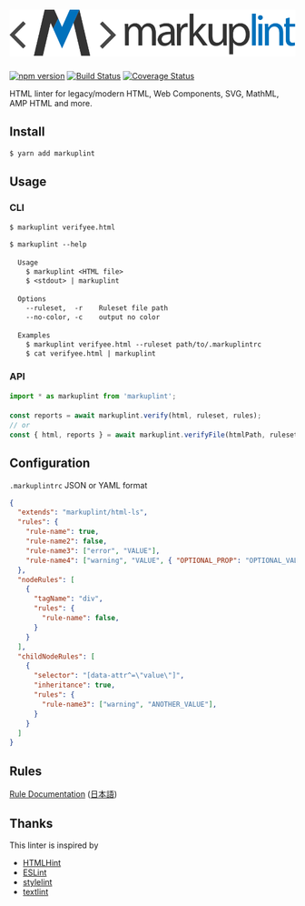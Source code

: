 ![markuplint](media/logo-v.svg)
===

[![npm version](https://badge.fury.io/js/markuplint.svg)](https://badge.fury.io/js/markuplint) [![Build Status](https://travis-ci.org/YusukeHirao/markuplint.svg?branch=master)](https://travis-ci.org/YusukeHirao/markuplint) [![Coverage Status](https://coveralls.io/repos/github/YusukeHirao/markuplint/badge.svg?branch=master)](https://coveralls.io/github/YusukeHirao/markuplint?branch=master)

HTML linter for legacy/modern HTML, Web Components, SVG, MathML, AMP HTML and more.

## Install

```
$ yarn add markuplint
```

## Usage

### CLI

```
$ markuplint verifyee.html
```

```
$ markuplint --help

  Usage
    $ markuplint <HTML file>
    $ <stdout> | markuplint

  Options
    --ruleset,  -r    Ruleset file path
    --no-color, -c    output no color

  Examples
    $ markuplint verifyee.html --ruleset path/to/.markuplintrc
    $ cat verifyee.html | markuplint
```

### API

```js
import * as markuplint from 'markuplint';

const reports = await markuplint.verify(html, ruleset, rules);
// or
const { html, reports } = await markuplint.verifyFile(htmlPath, ruleset, rules);
```

## Configuration

`.markuplintrc` JSON or YAML format

```json
{
  "extends": "markuplint/html-ls",
  "rules": {
    "rule-name": true,
    "rule-name2": false,
    "rule-name3": ["error", "VALUE"],
    "rule-name4": ["warning", "VALUE", { "OPTIONAL_PROP": "OPTIONAL_VALUE" }]
  },
  "nodeRules": [
    {
      "tagName": "div",
      "rules": {
        "rule-name": false,
      }
    }
  ],
  "childNodeRules": [
    {
      "selector": "[data-attr^=\"value\"]",
      "inheritance": true,
      "rules": {
        "rule-name3": ["warning", "ANOTHER_VALUE"],
      }
    }
  ]
}
```

## Rules

[Rule Documentation](./lib/rules/README.md) ([日本語](./lib/rules/README.ja.md))

## Thanks

This linter is inspired by

- [HTMLHint](http://htmlhint.com/)
- [ESLint](https://eslint.org/)
- [stylelint](https://stylelint.io/)
- [textlint](https://textlint.github.io/)
